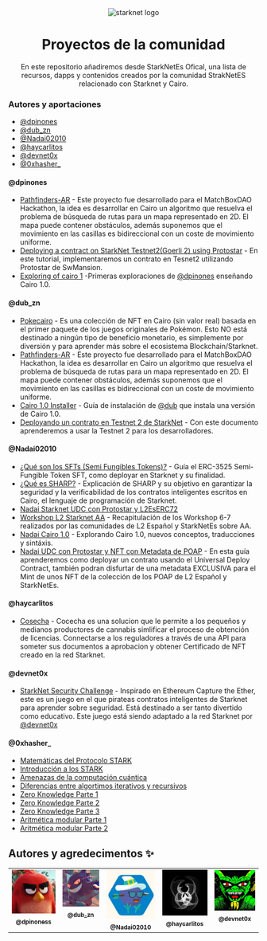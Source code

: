 <div align="center">
  <img alt="starknet logo" src="https://github.com/Starknet-Es/StarknetEs-Aprendizaje/blob/master/assets/Starknet.png" width="200" >
  <h1 align="center">Proyectos de la comunidad</h1>
  <p align="center">

  <p align="center">En este repositorio añadiremos desde StarkNetEs Ofical, una lista de recursos, dapps y contenidos creados por la comunidad StrakNetES relacionado con Starknet y Cairo.
</div>

### Autores y aportaciones

- [@dpinones](#dpinones)
- [@dub_zn](#dub_zn)
- [@Nadai02010](#nadai02010)
- [@haycarlitos](haycarlitos)
- [@devnet0x](#devnet0x)
- [@0xhasher_](#0xhasher_)


#### @dpinones

- [Pathfinders-AR](https://github.com/dpinones/pathfinders-ar) - Este proyecto fue desarrollado para el MatchBoxDAO Hackathon, la idea es desarrollar en Cairo un algoritmo que resuelva el problema de búsqueda de rutas para un mapa representado en 2D. El mapa puede contener obstáculos, además suponemos que el movimiento en las casillas es bidireccional con un coste de movimiento uniforme.
- [Deploying a contract on StarkNet Testnet2(Goerli 2) using Protostar](https://medium.com/@dpinoness/deploying-a-contract-on-starknet-testnet2-goerli-2-using-protostar-bb477b2154a3) - En este tutorial, implementaremos un contrato en Tesnet2 utilizando Protostar de SwMansion.
- [Exploring of cairo 1](https://github.com/dpinones/exploring-of-cairo-1) -Primeras exploraciones de [@dpinones](https://github.com/dpinones) enseñando Cairo 1.0.

#### @dub_zn

- [Pokecairo](https://github.com/sdgalvan/pokemon-cards-cairo) - Es una colección de NFT en Cairo (sin valor real) basada en el primer paquete de los juegos originales de Pokémon. Esto NO está destinado a ningún tipo de beneficio monetario, es simplemente por diversión y para aprender más sobre el ecosistema Blockchain/Starknet. 
- [Pathfinders-AR](https://github.com/dpinones/pathfinders-ar) - Este proyecto fue desarrollado para el MatchBoxDAO Hackathon, la idea es desarrollar en Cairo un algoritmo que resuelva el problema de búsqueda de rutas para un mapa representado en 2D. El mapa puede contener obstáculos, además suponemos que el movimiento en las casillas es bidireccional con un coste de movimiento uniforme.
- [Cairo 1.0 Installer](https://github.com/sdgalvan/cairo-installer) -  Guía de instalación de [@dub](https://github.com/sdgalvan) que instala una versión de Cairo 1.0.
- [Deployando un contrato en Testnet 2 de StarkNet](https://medium.com/starknet-en-espa%C3%B1ol/deployando-un-contrato-en-testnet-2-de-starknet-e2b101aef504) - Con este documento aprenderemos a usar la Testnet 2 para los desarrolladores.

#### @Nadai02010

- [¿Qué son los SFTs (Semi Fungibles Tokens)?](https://github.com/Nadai2010/Nadai-ERC3525-Starknet) - Guía el ERC-3525 Semi-Fungible Token SFT, como deployar en Starknet y su finalidad.
- [¿Qué es SHARP?](https://github.com/Nadai2010/Nadai-SHARP-Starknet) - Explicación de SHARP y su objetivo en garantizar la seguridad y la verificabilidad de los contratos inteligentes escritos en Cairo, el lenguaje de programación de Starknet.
- [Nadai Starknet UDC con Protostar y L2EsERC72](https://github.com/Nadai2010/Nadai-Starknet-UDC-Protostar-L2ESERC721)
- [Workshop L2 Starknet AA](https://github.com/Nadai2010/Nadai-Workshop-L2-Starknet-AA) - Recapitulación de los Workshop 6-7 realizados por las comunidades de L2 Español y StarkNetEs sobre AA.
- [Nadai Cairo 1.0](https://github.com/Nadai2010/Nadai-Cairo-1.0) - Explorando Cairo 1.0, nuevos conceptos, traducciones y sintáxis.
- [Nadai UDC con Protostar y NFT con Metadata de POAP](https://github.com/Nadai2010/Nadai-Starknet-UDC-Protostar-L2ESERC721) - En esta guía aprenderemos como deployar un contrato usando el Universal Deploy Contract, también podran disfurtar de una metadata EXCLUSIVA para el Mint de unos NFT de la colección de los POAP de L2 Español y StarkNetEs.

#### @haycarlitos

- [Cosecha](https://github.com/haycarlitos/cosecha-starknet) - Cocecha es una solucion que le permite a los pequeños y medianos productores de cannabis simlificar el proceso de obtención de licencias. Connectarse a los reguladores a través de una API para someter sus documentos a aprobacion y obtener Certificado de NFT creado en la red Starknet.

#### @devnet0x

- [StarkNet Security Challenge](https://github.com/devnet0x/Starknet-Security-Challenges-Repo) - Inspirado en Ethereum Capture the Ether, este es un juego en el que pirateas contratos inteligentes de Starknet para aprender sobre seguridad. Está destinado a ser tanto divertido como educativo. Este juego está siendo adaptado a la red Starknet por [@devnet0x](https://github.com/devnet0x)

#### @0xhasher_

- [Matemáticas del Protocolo STARK](https://twitter.com/0xhasher_/status/1623006274962042891)
- [Introducción a los STARK](https://twitter.com/0xhasher_/status/1620100835823996933)
- [Amenazas de la computación cuántica](https://twitter.com/0xhasher_/status/1618259198177079296)
- [Diferencias entre algortimos iterativos y recursivos](https://twitter.com/0xhasher_/status/1616481652024147977)
- [Zero Knowledge Parte 1](https://twitter.com/0xhasher_/status/1590844232599732224)
- [Zero Knowledge Parte 2](https://twitter.com/0xhasher_/status/1593380196765286400)
- [Zero Knowledge Parte 3](https://twitter.com/0xhasher_/status/1595447526010015744)
- [Aritmética modular Parte 1](https://twitter.com/0xhasher_/status/1593380447643467778)
- [Aritmética modular Parte 2](https://twitter.com/0xhasher_/status/1560837639057596417)


## Autores y agredecimentos ✨

<table>
  <tbody>
    <tr>
      <td align="center" valign="top" width="14.28%"><a href="https://twitter.com/dpinoness"><img src="dami.jpg" width="100px;" alt="dpinones "/><br /><sub><b>@dpinoness</b></sub></a><br /><a href="https://twitter.com/dpinoness" title="Twitter"></a></td>
      <td align="center" valign="top" width="14.28%"><a href="https://twitter.com/dub_zn"><img src="dub.jpg" width="100px;" alt="dub "/><br /><sub><b>@dub_zn</b></sub></a><br /><a href="https://twitter.com/dub_zn" title="Twitter"></a></td>
      <td align="center" valign="top" width="14.28%"><a href="https://twitter.com/Nadai02010"><img src="Nadai.jpg" width="100px;" alt="Nadai02010"/><br /><sub><b>@Nadai02010</b></sub></a><br /><a href="https://twitter.com/Nadai02010" title="Twitter"></a></td>
      <td align="center" valign="top" width="14.28%"><a href="https://twitter.com/haycarlitos"><img src="haycarlitos.jpg" width="100px;" alt="haycarlitos"/><br /><sub><b>@haycarlitos</b></sub></a><br /><a href="https://twitter.com/haycarlitos" title="Twitter"></a></td>
      <td align="center" valign="top" width="14.28%"><a href="https://twitter.com/devnet0x"><img src="devnet0x.jpg" width="100px;" alt="devnet0x"/><br /><sub><b>@devnet0x</b></sub></a><br /><a href="https://twitter.com/devnet0x" title="Twitter"></a></td>
    </tr>
  </tbody>
</table>



